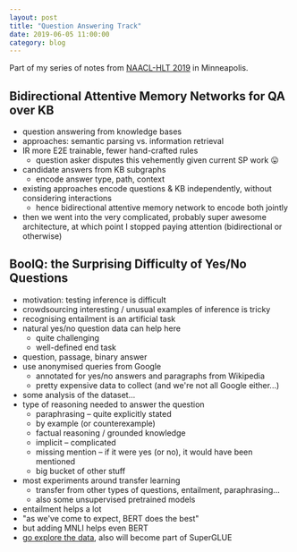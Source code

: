 ```yaml
---
layout: post
title: "Question Answering Track"
date: 2019-06-05 11:00:00
category: blog
---
```


Part of my series of notes from [NAACL-HLT 2019](https://naacl2019.org/) in Minneapolis.

## Bidirectional Attentive Memory Networks for QA over KB
* question answering from knowledge bases
* approaches: semantic parsing vs. information retrieval
* IR more E2E trainable, fewer hand-crafted rules
    * question asker disputes this vehemently given current SP work :stuck_out_tongue:
* candidate answers from KB subgraphs
    * encode answer type, path, context
* existing approaches encode questions & KB independently, without considering interactions
    * hence bidirectional attentive memory network to encode both jointly
* then we went into the very complicated, probably super awesome architecture, at which point I stopped paying attention (bidirectional or otherwise)

## BoolQ: the Surprising Difficulty of Yes/No Questions
* motivation: testing inference is difficult
* crowdsourcing interesting / unusual examples of inference is tricky
* recognising entailment is an artificial task
* natural yes/no question data can help here
    * quite challenging
    * well-defined end task
* question, passage, binary answer
* use anonymised queries from Google
    * annotated for yes/no answers and paragraphs from Wikipedia
    * pretty expensive data to collect (and we're not all Google either...)
* some analysis of the dataset...
* type of reasoning needed to answer the question
    * paraphrasing – quite explicitly stated
    * by example (or counterexample)
    * factual reasoning / grounded knowledge
    * implicit – complicated
    * missing mention – if it were yes (or no), it would have been mentioned
    * big bucket of other stuff
* most experiments around transfer learning
    * transfer from other types of questions, entailment, paraphrasing...
    * also some unsupervised pretrained models
* entailment helps a lot
* "as we've come to expect, BERT does the best"
* but adding MNLI helps even BERT
* [go explore the data](goo.gl/boolq), also will become part of SuperGLUE

## 
